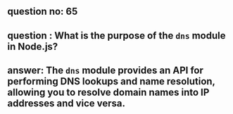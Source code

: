 
      
## question no: 65

## question : What is the purpose of the `dns` module in Node.js?

## answer: The `dns` module provides an API for performing DNS lookups and name resolution, allowing you to resolve domain names into IP addresses and vice versa.
      
